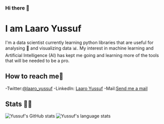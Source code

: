 ### Hi there 👋
# I am Laaro Yussuf

I'm a data scientist  currently learning python libraries that are useful for analysing 📝 and visualizing data 📊. My interest in machine learning and Artificial Intelligence (AI) has kept me going and learning more of the tools that will be needed to be a pro. 

## How to reach me📲

-Twitter:[@laaro_yussuf](https://twitter.com/laaro_yussuf)
-LinkedIn: [Laaro Yussuf](https://www.linkedin.com/in/yussuf-laaro-8b0808194)
-Mail:[Send me a mail](mailto:yusuflaaro@gmail.com)

## Stats 👨‍💻

![Yussuf's GitHub stats](https://github-readme-stats.vercel.app/api?username=Laaroyussuf&show_icons=true&theme=radical&hide=issues,contribs)
![Yussuf's language stats](https://github-readme-stats.vercel.app/api/top-langs/?username=Laaroyussuf&langs_count=10&layout=compact&theme=radical)

<!--
**Laaroyussuf/Laaroyussuf** is a ✨ _special_ ✨ repository because its `README.md` (this file) appears on your GitHub profile.

Here are some ideas to get you started:

- 🔭 I’m currently working on ...
- 🌱 I’m currently learning ...
- 👯 I’m looking to collaborate on ...
- 🤔 I’m looking for help with ...
- 💬 Ask me about ...
- 📫 How to reach me: ...
- 😄 Pronouns: ...
- ⚡ Fun fact: ...
-->
